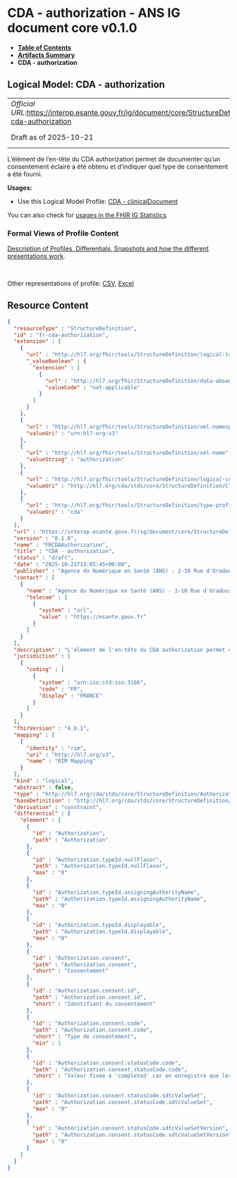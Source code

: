 # CDA - authorization - ANS IG document core v0.1.0

* [**Table of Contents**](toc.md)
* [**Artifacts Summary**](artifacts.md)
* **CDA - authorization**

## Logical Model: CDA - authorization 

| | |
| :--- | :--- |
| *Official URL*:https://interop.esante.gouv.fr/ig/document/core/StructureDefinition/fr-cda-authorization | *Version*:0.1.0 |
| Draft as of 2025-10-21 | *Computable Name*:FRCDAAuthorization |

 
L’élément de l’en-tête du CDA authorization permet de documenter qu’un consentement éclairé a été obtenu et d’indiquer quel type de consentement a été fourni. 

**Usages:**

* Use this Logical Model Profile: [CDA - clinicalDocument](StructureDefinition-fr-cda-clinical-document.md)

You can also check for [usages in the FHIR IG Statistics](https://packages2.fhir.org/xig/ans.document.fr.core|current/StructureDefinition/fr-cda-authorization)

### Formal Views of Profile Content

 [Description of Profiles, Differentials, Snapshots and how the different presentations work](http://build.fhir.org/ig/FHIR/ig-guidance/readingIgs.html#structure-definitions). 

 

Other representations of profile: [CSV](StructureDefinition-fr-cda-authorization.csv), [Excel](StructureDefinition-fr-cda-authorization.xlsx) 



## Resource Content

```json
{
  "resourceType" : "StructureDefinition",
  "id" : "fr-cda-authorization",
  "extension" : [
    {
      "url" : "http://hl7.org/fhir/tools/StructureDefinition/logical-target",
      "_valueBoolean" : {
        "extension" : [
          {
            "url" : "http://hl7.org/fhir/StructureDefinition/data-absent-reason",
            "valueCode" : "not-applicable"
          }
        ]
      }
    },
    {
      "url" : "http://hl7.org/fhir/tools/StructureDefinition/xml-namespace",
      "valueUri" : "urn:hl7-org:v3"
    },
    {
      "url" : "http://hl7.org/fhir/tools/StructureDefinition/xml-name",
      "valueString" : "authorization"
    },
    {
      "url" : "http://hl7.org/fhir/tools/StructureDefinition/logical-container",
      "valueUri" : "http://hl7.org/cda/stds/core/StructureDefinition/ClinicalDocument"
    },
    {
      "url" : "http://hl7.org/fhir/tools/StructureDefinition/type-profile-style",
      "valueUri" : "cda"
    }
  ],
  "url" : "https://interop.esante.gouv.fr/ig/document/core/StructureDefinition/fr-cda-authorization",
  "version" : "0.1.0",
  "name" : "FRCDAAuthorization",
  "title" : "CDA - authorization",
  "status" : "draft",
  "date" : "2025-10-21T13:05:45+00:00",
  "publisher" : "Agence du Numérique en Santé (ANS) - 2-10 Rue d'Oradour-sur-Glane, 75015 Paris",
  "contact" : [
    {
      "name" : "Agence du Numérique en Santé (ANS) - 2-10 Rue d'Oradour-sur-Glane, 75015 Paris",
      "telecom" : [
        {
          "system" : "url",
          "value" : "https://esante.gouv.fr"
        }
      ]
    }
  ],
  "description" : "L'élément de l'en-tête du CDA authorization permet de documenter qu'un consentement éclairé a été obtenu et d'indiquer quel type de consentement a été fourni.",
  "jurisdiction" : [
    {
      "coding" : [
        {
          "system" : "urn:iso:std:iso:3166",
          "code" : "FR",
          "display" : "FRANCE"
        }
      ]
    }
  ],
  "fhirVersion" : "4.0.1",
  "mapping" : [
    {
      "identity" : "rim",
      "uri" : "http://hl7.org/v3",
      "name" : "RIM Mapping"
    }
  ],
  "kind" : "logical",
  "abstract" : false,
  "type" : "http://hl7.org/cda/stds/core/StructureDefinition/Authorization",
  "baseDefinition" : "http://hl7.org/cda/stds/core/StructureDefinition/Authorization",
  "derivation" : "constraint",
  "differential" : {
    "element" : [
      {
        "id" : "Authorization",
        "path" : "Authorization"
      },
      {
        "id" : "Authorization.typeId.nullFlavor",
        "path" : "Authorization.typeId.nullFlavor",
        "max" : "0"
      },
      {
        "id" : "Authorization.typeId.assigningAuthorityName",
        "path" : "Authorization.typeId.assigningAuthorityName",
        "max" : "0"
      },
      {
        "id" : "Authorization.typeId.displayable",
        "path" : "Authorization.typeId.displayable",
        "max" : "0"
      },
      {
        "id" : "Authorization.consent",
        "path" : "Authorization.consent",
        "short" : "Consentement"
      },
      {
        "id" : "Authorization.consent.id",
        "path" : "Authorization.consent.id",
        "short" : "Identifiant du consentement"
      },
      {
        "id" : "Authorization.consent.code",
        "path" : "Authorization.consent.code",
        "short" : "Type de consentement",
        "min" : 1
      },
      {
        "id" : "Authorization.consent.statusCode.code",
        "path" : "Authorization.consent.statusCode.code",
        "short" : "Valeur fixée à 'completed' car on enregistre que les consentements obtenus"
      },
      {
        "id" : "Authorization.consent.statusCode.sdtcValueSet",
        "path" : "Authorization.consent.statusCode.sdtcValueSet",
        "max" : "0"
      },
      {
        "id" : "Authorization.consent.statusCode.sdtcValueSetVersion",
        "path" : "Authorization.consent.statusCode.sdtcValueSetVersion",
        "max" : "0"
      }
    ]
  }
}

```
